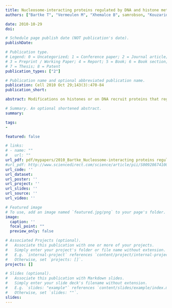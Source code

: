 ```yaml
---
title: Nucleosome-interacting proteins regulated by DNA and histone methylation
authors: ["Bartke T", "Vermeulen M", "Xhemalce B", samrobson, "Kouzarides T"]

date: 2010-10-29
doi: 

# Schedule page publish date (NOT publication's date).
publishDate: 

# Publication type.
# Legend: 0 = Uncategorized; 1 = Conference paper; 2 = Journal article;
# 3 = Preprint / Working Paper; 4 = Report; 5 = Book; 6 = Book section;
# 7 = Thesis; 8 = Patent
publication_types: ["2"]

# Publication name and optional abbreviated publication name.
publication: Cell 2010 Oct 29;143(3):470-84
publication_short: 

abstract: Modifications on histones or on DNA recruit proteins that regulate chromatin function. Here, we use nucleosomes methylated on DNA and on histone H3 in an affinity assay, in conjunction with a SILAC-based proteomic analysis, to identify 'crosstalk' between these two distinct classes of modification. Our analysis reveals proteins whose binding to nucleosomes is regulated by methylation of CpGs, H3K4, H3K9, and H3K27 or a combination thereof. We identify the origin recognition complex (ORC), including LRWD1 as a subunit, to be a methylation-sensitive nucleosome interactor that is recruited cooperatively by DNA and histone methylation. Other interactors, such as the lysine demethylase Fbxl11/KDM2A, recognize nucleosomes methylated on histones, but their recruitment is disrupted by DNA methylation. These data establish SILAC nucleosome affinity purifications (SNAP) as a tool for studying the dynamics between different chromatin modifications and provide a modification binding 'profile' for proteins regulated by DNA and histone methylation.

# Summary. An optional shortened abstract.
summary: 

tags:
-

featured: false

# links:
# - name: ""
#   url: ""
url_pdf: pdf/mypapers/2010_Bartke_Nucleosome-interacting proteins regulated by DNA and histone methylation.pdf
#url_pdf: http://www.sciencedirect.com/science/article/pii/S0092867410011827?via%3Dihub
url_code: ''
url_dataset: 
url_poster: ''
url_project: ''
url_slides: ''
url_source: ''
url_video: ''

# Featured image
# To use, add an image named `featured.jpg/png` to your page's folder. 
image:
  caption: ''
  focal_point: ""
  preview_only: false

# Associated Projects (optional).
#   Associate this publication with one or more of your projects.
#   Simply enter your project's folder or file name without extension.
#   E.g. `internal-project` references `content/project/internal-project/index.md`.
#   Otherwise, set `projects: []`.
projects: []

# Slides (optional).
#   Associate this publication with Markdown slides.
#   Simply enter your slide deck's filename without extension.
#   E.g. `slides: "example"` references `content/slides/example/index.md`.
#   Otherwise, set `slides: ""`.
slides: 
---
```

